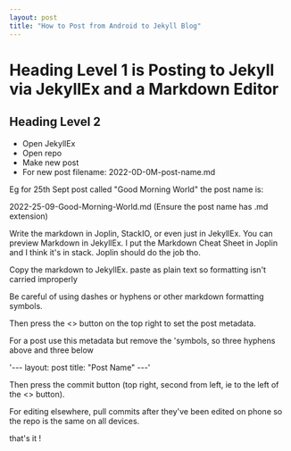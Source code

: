 ```yaml
---
layout: post
title: "How to Post from Android to Jekyll Blog"
---
```


# Heading Level 1 is Posting to Jekyll via JekyllEx and a Markdown Editor 

## Heading Level 2

- Open JekyllEx
- Open repo
- Make new post
- For new post filename:
2022-0D-0M-post-name.md

Eg for 25th Sept post called "Good Morning World" the post name is:

2022-25-09-Good-Morning-World.md
(Ensure the post name has .md extension)

Write the markdown in Joplin, StackIO, or even just in JekyllEx. You can preview Markdown in JekyllEx.
I put the Markdown Cheat Sheet in Joplin and I think it's in stack. Joplin should do the job tho.

Copy the markdown to JekyllEx. paste as plain text so formatting isn't carried improperly 

Be careful of using dashes or hyphens or other markdown formatting symbols.

Then press the <> button on the top right to set the post metadata.

For a post use this metadata but remove the 'symbols, so three hyphens above and three below

'---
layout: post
title: "Post Name"
---'

Then press the commit button (top right, second from left, ie to the left of the <> button). 

For editing elsewhere, pull commits after they've been edited on phone so the repo is the same on all devices.

that's it !

